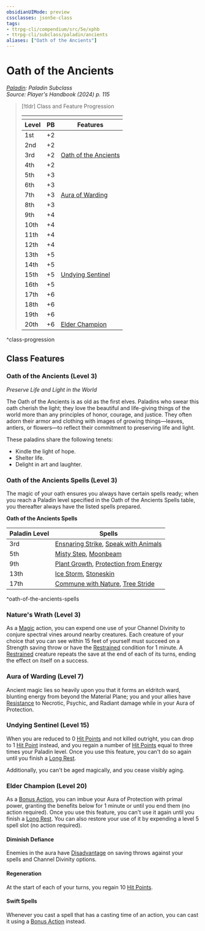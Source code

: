 ```yaml
---
obsidianUIMode: preview
cssclasses: json5e-class
tags:
- ttrpg-cli/compendium/src/5e/xphb
- ttrpg-cli/subclass/paladin/ancients
aliases: ["Oath of the Ancients"]
---
```

# Oath of the Ancients
*[Paladin](./paladin-xphb.md): Paladin Subclass*  
*Source: Player's Handbook (2024) p. 115*  

> [!tldr] Class and Feature Progression
> 
> <table class="class-progression">
> <thead>
> <tr><th colspan='3'></th></tr>
> <tr class="class-progression"><th class"level">Level</th><th class"pb">PB</th><th class"feature">Features</th></tr>
> </thead><tbody>
> <tr class="class-progression"><td class"level">1st</td><td class"pb">+2</td><td class"feature"></td></tr>
> <tr class="class-progression"><td class"level">2nd</td><td class"pb">+2</td><td class"feature"></td></tr>
> <tr class="class-progression"><td class"level">3rd</td><td class"pb">+2</td><td class"feature"><a href='#Oath of the Ancients (Level 3)' class='internal-link'>Oath of the Ancients</a></td></tr>
> <tr class="class-progression"><td class"level">4th</td><td class"pb">+2</td><td class"feature"></td></tr>
> <tr class="class-progression"><td class"level">5th</td><td class"pb">+3</td><td class"feature"></td></tr>
> <tr class="class-progression"><td class"level">6th</td><td class"pb">+3</td><td class"feature"></td></tr>
> <tr class="class-progression"><td class"level">7th</td><td class"pb">+3</td><td class"feature"><a href='#Aura of Warding (Level 7)' class='internal-link'>Aura of Warding</a></td></tr>
> <tr class="class-progression"><td class"level">8th</td><td class"pb">+3</td><td class"feature"></td></tr>
> <tr class="class-progression"><td class"level">9th</td><td class"pb">+4</td><td class"feature"></td></tr>
> <tr class="class-progression"><td class"level">10th</td><td class"pb">+4</td><td class"feature"></td></tr>
> <tr class="class-progression"><td class"level">11th</td><td class"pb">+4</td><td class"feature"></td></tr>
> <tr class="class-progression"><td class"level">12th</td><td class"pb">+4</td><td class"feature"></td></tr>
> <tr class="class-progression"><td class"level">13th</td><td class"pb">+5</td><td class"feature"></td></tr>
> <tr class="class-progression"><td class"level">14th</td><td class"pb">+5</td><td class"feature"></td></tr>
> <tr class="class-progression"><td class"level">15th</td><td class"pb">+5</td><td class"feature"><a href='#Undying Sentinel (Level 15)' class='internal-link'>Undying Sentinel</a></td></tr>
> <tr class="class-progression"><td class"level">16th</td><td class"pb">+5</td><td class"feature"></td></tr>
> <tr class="class-progression"><td class"level">17th</td><td class"pb">+6</td><td class"feature"></td></tr>
> <tr class="class-progression"><td class"level">18th</td><td class"pb">+6</td><td class"feature"></td></tr>
> <tr class="class-progression"><td class"level">19th</td><td class"pb">+6</td><td class"feature"></td></tr>
> <tr class="class-progression"><td class"level">20th</td><td class"pb">+6</td><td class"feature"><a href='#Elder Champion (Level 20)' class='internal-link'>Elder Champion</a></td></tr>
> </tbody></table>

^class-progression


## Class Features

### Oath of the Ancients (Level 3)

*Preserve Life and Light in the World*

The Oath of the Ancients is as old as the first elves. Paladins who swear this oath cherish the light; they love the beautiful and life-giving things of the world more than any principles of honor, courage, and justice. They often adorn their armor and clothing with images of growing things—leaves, antlers, or flowers—to reflect their commitment to preserving life and light.

These paladins share the following tenets:

- Kindle the light of hope.  
- Shelter life.  
- Delight in art and laughter.  

### Oath of the Ancients Spells (Level 3)

The magic of your oath ensures you always have certain spells ready; when you reach a Paladin level specified in the Oath of the Ancients Spells table, you thereafter always have the listed spells prepared.

**Oath of the Ancients Spells**

| Paladin Level | Spells |
|---------------|--------|
| 3rd | [Ensnaring Strike](2-Mechanics/CLI/spells/ensnaring-strike-xphb.md), [Speak with Animals](2-Mechanics/CLI/spells/speak-with-animals-xphb.md) |
| 5th | [Misty Step](2-Mechanics/CLI/spells/misty-step-xphb.md), [Moonbeam](2-Mechanics/CLI/spells/moonbeam-xphb.md) |
| 9th | [Plant Growth](2-Mechanics/CLI/spells/plant-growth-xphb.md), [Protection from Energy](2-Mechanics/CLI/spells/protection-from-energy-xphb.md) |
| 13th | [Ice Storm](2-Mechanics/CLI/spells/ice-storm-xphb.md), [Stoneskin](2-Mechanics/CLI/spells/stoneskin-xphb.md) |
| 17th | [Commune with Nature](2-Mechanics/CLI/spells/commune-with-nature-xphb.md), [Tree Stride](2-Mechanics/CLI/spells/tree-stride-xphb.md) |
^oath-of-the-ancients-spells

### Nature's Wrath (Level 3)

As a [Magic](2-Mechanics/CLI/rules/actions.md#Magic) action, you can expend one use of your Channel Divinity to conjure spectral vines around nearby creatures. Each creature of your choice that you can see within 15 feet of yourself must succeed on a Strength saving throw or have the [Restrained](2-Mechanics/CLI/rules/conditions.md#Restrained) condition for 1 minute. A [Restrained](2-Mechanics/CLI/rules/conditions.md#Restrained) creature repeats the save at the end of each of its turns, ending the effect on itself on a success.

### Aura of Warding (Level 7)

Ancient magic lies so heavily upon you that it forms an eldritch ward, blunting energy from beyond the Material Plane; you and your allies have [Resistance](2-Mechanics/CLI/rules/variant-rules/resistance-xphb.md) to Necrotic, Psychic, and Radiant damage while in your Aura of Protection.

### Undying Sentinel (Level 15)

When you are reduced to 0 [Hit Points](2-Mechanics/CLI/rules/variant-rules/hit-points-xphb.md) and not killed outright, you can drop to 1 [Hit Point](2-Mechanics/CLI/rules/variant-rules/hit-points-xphb.md) instead, and you regain a number of [Hit Points](2-Mechanics/CLI/rules/variant-rules/hit-points-xphb.md) equal to three times your Paladin level. Once you use this feature, you can't do so again until you finish a [Long Rest](2-Mechanics/CLI/rules/variant-rules/long-rest-xphb.md).

Additionally, you can't be aged magically, and you cease visibly aging.

### Elder Champion (Level 20)

As a [Bonus Action](2-Mechanics/CLI/rules/variant-rules/bonus-action-xphb.md), you can imbue your Aura of Protection with primal power, granting the benefits below for 1 minute or until you end them (no action required). Once you use this feature, you can't use it again until you finish a [Long Rest](2-Mechanics/CLI/rules/variant-rules/long-rest-xphb.md). You can also restore your use of it by expending a level 5 spell slot (no action required).

#### Diminish Defiance

Enemies in the aura have [Disadvantage](2-Mechanics/CLI/rules/variant-rules/disadvantage-xphb.md) on saving throws against your spells and Channel Divinity options.

#### Regeneration

At the start of each of your turns, you regain 10 [Hit Points](2-Mechanics/CLI/rules/variant-rules/hit-points-xphb.md).

#### Swift Spells

Whenever you cast a spell that has a casting time of an action, you can cast it using a [Bonus Action](2-Mechanics/CLI/rules/variant-rules/bonus-action-xphb.md) instead.
